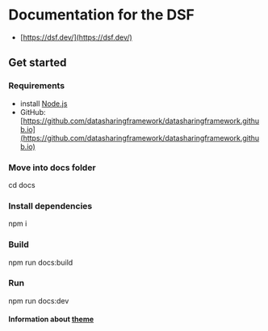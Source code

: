 # Documentation for the DSF
- [https://dsf.dev/](https://dsf.dev/)

## Get started
### Requirements
- install [Node.js](https://nodejs.org/en)
- GitHub: [https://github.com/datasharingframework/datasharingframework.github.io](https://github.com/datasharingframework/datasharingframework.github.io)

### Move into docs folder
cd docs
### Install dependencies
npm i
### Build 
npm run docs:build
### Run
npm run docs:dev

#### Information about [theme](https://theme-hope.vuejs.press/cookbook/)